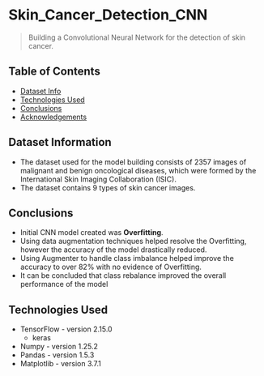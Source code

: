 # Skin_Cancer_Detection_CNN
> Building a Convolutional Neural Network for the detection of skin cancer.

## Table of Contents
* [Dataset Info](#dataset-information)
* [Technologies Used](#technologies-used)
* [Conclusions](#conclusions)
* [Acknowledgements](#acknowledgements)


## Dataset Information
- The dataset used for the model building consists of 2357 images of malignant and benign oncological diseases, which were formed by the International Skin Imaging Collaboration (ISIC).
- The dataset contains 9 types of skin cancer images.


## Conclusions
- Initial CNN model created was **Overfitting**.
- Using data augmentation techniques helped resolve the Overfitting, however the accuracy of the model drastically reduced.
- Using Augmenter to handle class imbalance helped improve the accuracy to over 82% with no evidence of Overfitting.
- It can be concluded that class rebalance improved the overall performance of the model



## Technologies Used
- TensorFlow - version 2.15.0
	* keras
- Numpy - version 1.25.2
- Pandas - version 1.5.3
- Matplotlib - version 3.7.1
